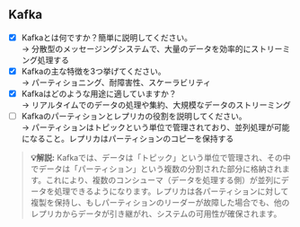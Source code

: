 ## Kafka

- [x] Kafkaとは何ですか？簡単に説明してください。  
→ 分散型のメッセージングシステムで、大量のデータを効率的にストリーミング処理する
- [x] Kafkaの主な特徴を3つ挙げてください。  
→ パーティショニング、耐障害性、スケーラビリティ
- [x] Kafkaはどのような用途に適していますか？  
→ リアルタイムでのデータの処理や集約、大規模なデータのストリーミング
- [ ] Kafkaのパーティションとレプリカの役割を説明してください。  
→ パーティションはトピックという単位で管理されており、並列処理が可能になること。レプリカはパーティションのコピーを保持する
> **💡解説:**
> Kafkaでは、データは「トピック」という単位で管理され、その中でデータは「パーティション」という複数の分割された部分に格納されます。これにより、複数のコンシューマ（データを処理する側）が並列にデータを処理できるようになります。レプリカは各パーティションに対して複製を保持し、もしパーティションのリーダーが故障した場合でも、他のレプリカからデータが引き継がれ、システムの可用性が確保されます。

